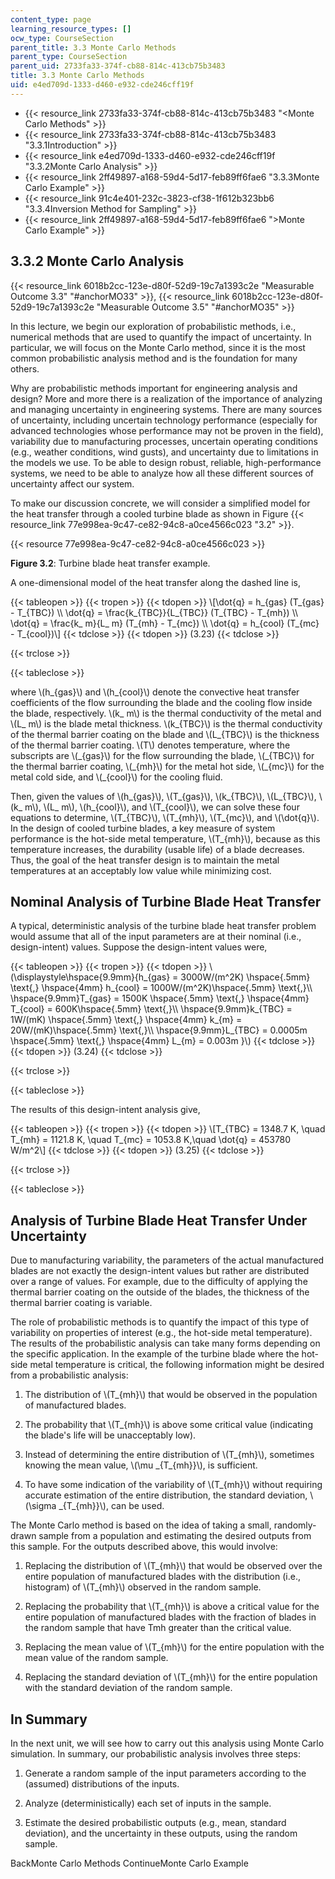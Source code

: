 ```yaml
---
content_type: page
learning_resource_types: []
ocw_type: CourseSection
parent_title: 3.3 Monte Carlo Methods
parent_type: CourseSection
parent_uid: 2733fa33-374f-cb88-814c-413cb75b3483
title: 3.3 Monte Carlo Methods
uid: e4ed709d-1333-d460-e932-cde246cff19f
---
```


*   {{< resource_link 2733fa33-374f-cb88-814c-413cb75b3483 "\<Monte Carlo Methods" >}}
*   {{< resource_link 2733fa33-374f-cb88-814c-413cb75b3483 "3.3.1Introduction" >}}
*   {{< resource_link e4ed709d-1333-d460-e932-cde246cff19f "3.3.2Monte Carlo Analysis" >}}
*   {{< resource_link 2ff49897-a168-59d4-5d17-feb89ff6fae6 "3.3.3Monte Carlo Example" >}}
*   {{< resource_link 91c4e401-232c-3823-cf38-1f612b323bb6 "3.3.4Inversion Method for Sampling" >}}
*   {{< resource_link 2ff49897-a168-59d4-5d17-feb89ff6fae6 "\>Monte Carlo Example" >}}

3.3.2 Monte Carlo Analysis
--------------------------

{{< resource_link 6018b2cc-123e-d80f-52d9-19c7a1393c2e "Measurable Outcome 3.3" "#anchorMO33" >}}, {{< resource_link 6018b2cc-123e-d80f-52d9-19c7a1393c2e "Measurable Outcome 3.5" "#anchorMO35" >}}

In this lecture, we begin our exploration of probabilistic methods, i.e., numerical methods that are used to quantify the impact of uncertainty. In particular, we will focus on the Monte Carlo method, since it is the most common probabilistic analysis method and is the foundation for many others.

Why are probabilistic methods important for engineering analysis and design? More and more there is a realization of the importance of analyzing and managing uncertainty in engineering systems. There are many sources of uncertainty, including uncertain technology performance (especially for advanced technologies whose performance may not be proven in the field), variability due to manufacturing processes, uncertain operating conditions (e.g., weather conditions, wind gusts), and uncertainty due to limitations in the models we use. To be able to design robust, reliable, high-performance systems, we need to be able to analyze how all these different sources of uncertainty affect our system.

To make our discussion concrete, we will consider a simplified model for the heat transfer through a cooled turbine blade as shown in Figure {{< resource_link 77e998ea-9c47-ce82-94c8-a0ce4566c023 "3.2" >}}.

{{< resource 77e998ea-9c47-ce82-94c8-a0ce4566c023 >}}

**Figure 3.2**: Turbine blade heat transfer example.

A one-dimensional model of the heat transfer along the dashed line is,

{{< tableopen >}}
{{< tropen >}}
{{< tdopen >}}
\\\[\\dot{q} = h\_{gas} (T\_{gas} - T\_{TBC}) \\\\ \\dot{q} = \\frac{k\_{TBC}}{L\_{TBC}} (T\_{TBC} - T\_{mh}) \\\\ \\dot{q} = \\frac{k\_ m}{L\_ m} (T\_{mh} - T\_{mc}) \\\\ \\dot{q} = h\_{cool} (T\_{mc} - T\_{cool})\\\]
{{< tdclose >}}
{{< tdopen >}}
(3.23)
{{< tdclose >}}

{{< trclose >}}

{{< tableclose >}}

where \\(h\_{gas}\\) and \\(h\_{cool}\\) denote the convective heat transfer coefficients of the flow surrounding the blade and the cooling flow inside the blade, respectively. \\(k\_ m\\) is the thermal conductivity of the metal and \\(L\_ m\\) is the blade metal thickness. \\(k\_{TBC}\\) is the thermal conductivity of the thermal barrier coating on the blade and \\(L\_{TBC}\\) is the thickness of the thermal barrier coating. \\(T\\) denotes temperature, where the subscripts are \\(\_{gas}\\) for the flow surrounding the blade, \\(\_{TBC}\\) for the thermal barrier coating, \\(\_{mh}\\) for the metal hot side, \\(\_{mc}\\) for the metal cold side, and \\(\_{cool}\\) for the cooling fluid.

Then, given the values of \\(h\_{gas}\\), \\(T\_{gas}\\), \\(k\_{TBC}\\), \\(L\_{TBC}\\), \\(k\_ m\\), \\(L\_ m\\), \\(h\_{cool}\\), and \\(T\_{cool}\\), we can solve these four equations to determine, \\(T\_{TBC}\\), \\(T\_{mh}\\), \\(T\_{mc}\\), and \\(\\dot{q}\\). In the design of cooled turbine blades, a key measure of system performance is the hot-side metal temperature, \\(T\_{mh}\\), because as this temperature increases, the durability (usable life) of a blade decreases. Thus, the goal of the heat transfer design is to maintain the metal temperatures at an acceptably low value while minimizing cost.

Nominal Analysis of Turbine Blade Heat Transfer
-----------------------------------------------

A typical, deterministic analysis of the turbine blade heat transfer problem would assume that all of the input parameters are at their nominal (i.e., design-intent) values. Suppose the design-intent values were,

{{< tableopen >}}
{{< tropen >}}
{{< tdopen >}}
\\(\\displaystyle\\hspace{9.9mm}{h\_{gas} = 3000W/(m^2K) \\hspace{.5mm} \\text{,} \\hspace{4mm} h\_{cool} = 1000W/(m^2K)\\hspace{.5mm} \\text{,}\\\\ \\hspace{9.9mm}T\_{gas} = 1500K \\hspace{.5mm} \\text{,} \\hspace{4mm} T\_{cool} = 600K\\hspace{.5mm} \\text{,}\\\\ \\hspace{9.9mm}k\_{TBC} = 1W/(mK) \\hspace{.5mm} \\text{,} \\hspace{4mm} k\_{m} = 20W/(mK)\\hspace{.5mm} \\text{,}\\\\ \\hspace{9.9mm}L\_{TBC} = 0.0005m \\hspace{.5mm} \\text{,} \\hspace{4mm} L\_{m} = 0.003m }\\)
{{< tdclose >}}
{{< tdopen >}}
(3.24)
{{< tdclose >}}

{{< trclose >}}

{{< tableclose >}}

The results of this design-intent analysis give,

{{< tableopen >}}
{{< tropen >}}
{{< tdopen >}}
\\\[T\_{TBC} = 1348.7 K, \\quad T\_{mh} = 1121.8 K, \\quad T\_{mc} = 1053.8 K,\\quad \\dot{q} = 453780 W/m^2\\\]
{{< tdclose >}}
{{< tdopen >}}
(3.25)
{{< tdclose >}}

{{< trclose >}}

{{< tableclose >}}

Analysis of Turbine Blade Heat Transfer Under Uncertainty
---------------------------------------------------------

Due to manufacturing variability, the parameters of the actual manufactured blades are not exactly the design-intent values but rather are distributed over a range of values. For example, due to the difficulty of applying the thermal barrier coating on the outside of the blades, the thickness of the thermal barrier coating is variable.

The role of probabilistic methods is to quantify the impact of this type of variability on properties of interest (e.g., the hot-side metal temperature). The results of the probabilistic analysis can take many forms depending on the specific application. In the example of the turbine blade where the hot-side metal temperature is critical, the following information might be desired from a probabilistic analysis:

1.  The distribution of \\(T\_{mh}\\) that would be observed in the population of manufactured blades.
    
2.  The probability that \\(T\_{mh}\\) is above some critical value (indicating the blade's life will be unacceptably low).
    
3.  Instead of determining the entire distribution of \\(T\_{mh}\\), sometimes knowing the mean value, \\(\\mu \_{T\_{mh}}\\), is sufficient.
    
4.  To have some indication of the variability of \\(T\_{mh}\\) without requiring accurate estimation of the entire distribution, the standard deviation, \\(\\sigma \_{T\_{mh}}\\), can be used.
    

The Monte Carlo method is based on the idea of taking a small, randomly-drawn sample from a population and estimating the desired outputs from this sample. For the outputs described above, this would involve:

1.  Replacing the distribution of \\(T\_{mh}\\) that would be observed over the entire population of manufactured blades with the distribution (i.e., histogram) of \\(T\_{mh}\\) observed in the random sample.
    
2.  Replacing the probability that \\(T\_{mh}\\) is above a critical value for the entire population of manufactured blades with the fraction of blades in the random sample that have Tmh greater than the critical value.
    
3.  Replacing the mean value of \\(T\_{mh}\\) for the entire population with the mean value of the random sample.
    
4.  Replacing the standard deviation of \\(T\_{mh}\\) for the entire population with the standard deviation of the random sample.
    

In Summary
----------

In the next unit, we will see how to carry out this analysis using Monte Carlo simulation. In summary, our probabilistic analysis involves three steps:

1.  Generate a random sample of the input parameters according to the (assumed) distributions of the inputs.
    
2.  Analyze (deterministically) each set of inputs in the sample.
    
3.  Estimate the desired probabilistic outputs (e.g., mean, standard deviation), and the uncertainty in these outputs, using the random sample.
    

BackMonte Carlo Methods ContinueMonte Carlo Example